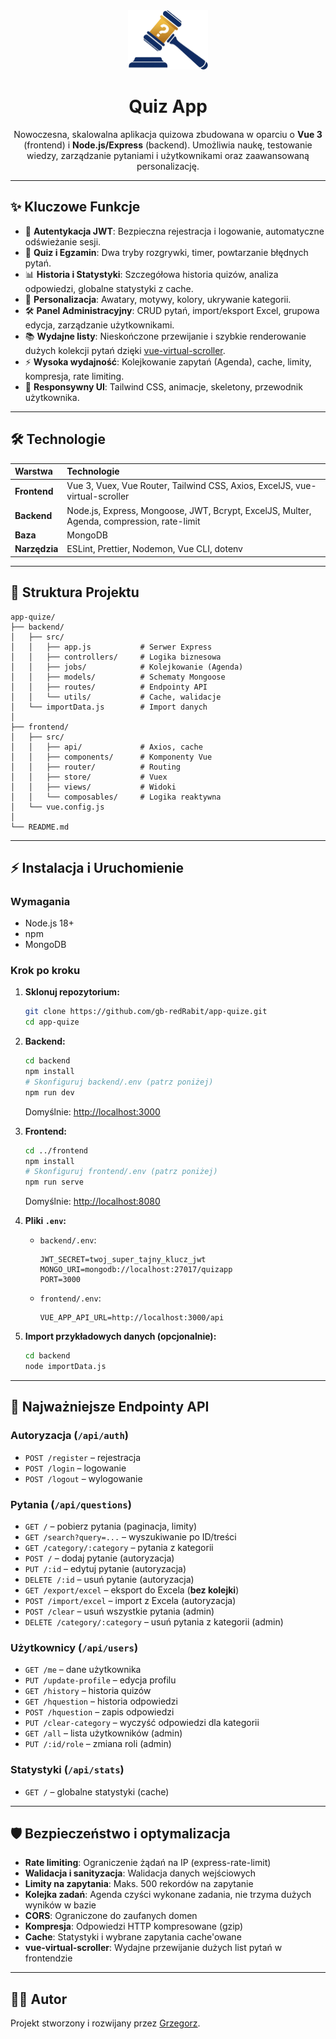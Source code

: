 <div align="center">
  <img src="https://raw.githubusercontent.com/gb-redRabit/app-quize/main/frontend/public/favicon.ico" alt="Quiz App Logo" width="128">
  <h1 align="center">Quiz App</h1>
</div>

<p align="center">
  Nowoczesna, skalowalna aplikacja quizowa zbudowana w oparciu o <b>Vue 3</b> (frontend) i <b>Node.js/Express</b> (backend). Umożliwia naukę, testowanie wiedzy, zarządzanie pytaniami i użytkownikami oraz zaawansowaną personalizację.
</p>

---

## ✨ Kluczowe Funkcje

- 🔐 **Autentykacja JWT**: Bezpieczna rejestracja i logowanie, automatyczne odświeżanie sesji.
- 📝 **Quiz i Egzamin**: Dwa tryby rozgrywki, timer, powtarzanie błędnych pytań.
- 📊 **Historia i Statystyki**: Szczegółowa historia quizów, analiza odpowiedzi, globalne statystyki z cache.
- 🎨 **Personalizacja**: Awatary, motywy, kolory, ukrywanie kategorii.
- 🛠️ **Panel Administracyjny**: CRUD pytań, import/eksport Excel, grupowa edycja, zarządzanie użytkownikami.
- 📚 **Wydajne listy**: Nieskończone przewijanie i szybkie renderowanie dużych kolekcji pytań dzięki [vue-virtual-scroller](https://github.com/Akryum/vue-virtual-scroller).
- ⚡ **Wysoka wydajność**: Kolejkowanie zapytań (Agenda), cache, limity, kompresja, rate limiting.
- 📱 **Responsywny UI**: Tailwind CSS, animacje, skeletony, przewodnik użytkownika.

---

## 🛠️ Technologie

| Warstwa       | Technologie                                                                               |
| :------------ | :---------------------------------------------------------------------------------------- |
| **Frontend**  | Vue 3, Vuex, Vue Router, Tailwind CSS, Axios, ExcelJS, vue-virtual-scroller               |
| **Backend**   | Node.js, Express, Mongoose, JWT, Bcrypt, ExcelJS, Multer, Agenda, compression, rate-limit |
| **Baza**      | MongoDB                                                                                   |
| **Narzędzia** | ESLint, Prettier, Nodemon, Vue CLI, dotenv                                                |

---

## 📂 Struktura Projektu

```
app-quize/
├── backend/
│   ├── src/
│   │   ├── app.js           # Serwer Express
│   │   ├── controllers/     # Logika biznesowa
│   │   ├── jobs/            # Kolejkowanie (Agenda)
│   │   ├── models/          # Schematy Mongoose
│   │   ├── routes/          # Endpointy API
│   │   └── utils/           # Cache, walidacje
│   └── importData.js        # Import danych
│
├── frontend/
│   ├── src/
│   │   ├── api/             # Axios, cache
│   │   ├── components/      # Komponenty Vue
│   │   ├── router/          # Routing
│   │   ├── store/           # Vuex
│   │   ├── views/           # Widoki
│   │   └── composables/     # Logika reaktywna
│   └── vue.config.js
│
└── README.md
```

---

## ⚡ Instalacja i Uruchomienie

### Wymagania

- Node.js 18+
- npm
- MongoDB

### Krok po kroku

1. **Sklonuj repozytorium:**

   ```bash
   git clone https://github.com/gb-redRabit/app-quize.git
   cd app-quize
   ```

2. **Backend:**

   ```bash
   cd backend
   npm install
   # Skonfiguruj backend/.env (patrz poniżej)
   npm run dev
   ```

   Domyślnie: [http://localhost:3000](http://localhost:3000)

3. **Frontend:**

   ```bash
   cd ../frontend
   npm install
   # Skonfiguruj frontend/.env (patrz poniżej)
   npm run serve
   ```

   Domyślnie: [http://localhost:8080](http://localhost:8080)

4. **Pliki `.env`:**

   - `backend/.env`:
     ```env
     JWT_SECRET=twoj_super_tajny_klucz_jwt
     MONGO_URI=mongodb://localhost:27017/quizapp
     PORT=3000
     ```
   - `frontend/.env`:
     ```env
     VUE_APP_API_URL=http://localhost:3000/api
     ```

5. **Import przykładowych danych (opcjonalnie):**
   ```bash
   cd backend
   node importData.js
   ```

---

## 🔗 Najważniejsze Endpointy API

### Autoryzacja (`/api/auth`)

- `POST /register` – rejestracja
- `POST /login` – logowanie
- `POST /logout` – wylogowanie

### Pytania (`/api/questions`)

- `GET /` – pobierz pytania (paginacja, limity)
- `GET /search?query=...` – wyszukiwanie po ID/treści
- `GET /category/:category` – pytania z kategorii
- `POST /` – dodaj pytanie (autoryzacja)
- `PUT /:id` – edytuj pytanie (autoryzacja)
- `DELETE /:id` – usuń pytanie (autoryzacja)
- `GET /export/excel` – eksport do Excela (**bez kolejki**)
- `POST /import/excel` – import z Excela (autoryzacja)
- `POST /clear` – usuń wszystkie pytania (admin)
- `DELETE /category/:category` – usuń pytania z kategorii (admin)

### Użytkownicy (`/api/users`)

- `GET /me` – dane użytkownika
- `PUT /update-profile` – edycja profilu
- `GET /history` – historia quizów
- `GET /hquestion` – historia odpowiedzi
- `POST /hquestion` – zapis odpowiedzi
- `PUT /clear-category` – wyczyść odpowiedzi dla kategorii
- `GET /all` – lista użytkowników (admin)
- `PUT /:id/role` – zmiana roli (admin)

### Statystyki (`/api/stats`)

- `GET /` – globalne statystyki (cache)

---

## 🛡️ Bezpieczeństwo i optymalizacja

- **Rate limiting**: Ograniczenie żądań na IP (express-rate-limit)
- **Walidacja i sanityzacja**: Walidacja danych wejściowych
- **Limity na zapytania**: Maks. 500 rekordów na zapytanie
- **Kolejka zadań**: Agenda czyści wykonane zadania, nie trzyma dużych wyników w bazie
- **CORS**: Ograniczone do zaufanych domen
- **Kompresja**: Odpowiedzi HTTP kompresowane (gzip)
- **Cache**: Statystyki i wybrane zapytania cache'owane
- **vue-virtual-scroller**: Wydajne przewijanie dużych list pytań w frontendzie

---

## 👨‍💻 Autor

Projekt stworzony i rozwijany przez [Grzegorz](https://github.com/gb-redRabit).
